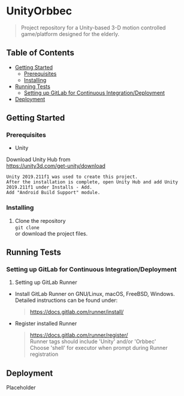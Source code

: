 # UnityOrbbec
> Project repository for a Unity-based 3-D motion controlled game/platform designed for the elderly.  
## Table of Contents  
 * [Getting Started](#getting-started)   
   * [Prerequisites](#prerequisites)  
   * [Installing](#installing)
 * [Running Tests](#running-tests)
   * [Setting up GitLab for Continuous Integration/Deployment](#setting-up-gitlab-for-continuous-integration-deployment)
 * [Deployment](#deployment)  
 
## Getting Started  
### Prerequisites   
  - Unity  
  
  Download Unity Hub from  
  https://unity3d.com/get-unity/download  
  ```
  Unity 2019.211f1 was used to create this project.  
  After the installation is complete, open Unity Hub and add Unity 2019.211f1 under Installs - Add.  
  Add "Android Build Support" module.
  ```
### Installing  
1. Clone the repository  
  ```git clone```  
  or download the project files.  

## Running Tests
### Setting up GitLab for Continuous Integration/Deployment
1. Setting up GitLab Runner
  - Install GitLab Runner on GNU/Linux, macOS, FreeBSD, Windows. Detailed instructions can be found under:  
    > https://docs.gitlab.com/runner/install/  
  - Register installed Runner  
    > https://docs.gitlab.com/runner/register/  
    > Runner tags should include 'Unity' and/or 'Orbbec'  
    > Choose 'shell' for executor when prompt during Runner registration  
    
## Deployment  
Placeholder  
